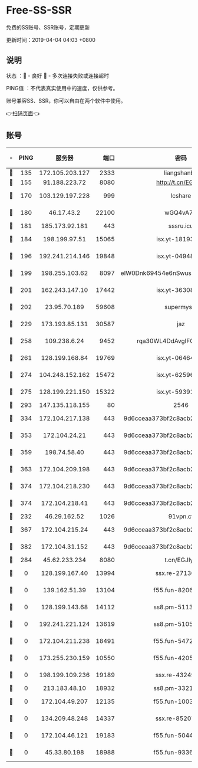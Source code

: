 # Free-SS-SSR

免费的SS账号、SSR账号，定期更新

更新时间：2019-04-04 04:03 +0800

## 说明

状态     ：🙂 - 良好 🙁 - 多次连接失败或连接超时

PING值   ：不代表真实使用中的速度，仅供参考。

账号兼容SS、SSR，你可以自由在两个软件中使用。

👉[扫码页面](https://liesauer.github.io/Free-SS-SSR/)👈

## 账号

|-|PING|服务器|端口|密码|加密方式|区域|
|:----:|:----:|:-----:|-----:|:----:|:----:|:----:|
|🙂|135|172.105.203.127|2333|liangshanbo|chacha20|JP|
|🙂|155|91.188.223.72|8080|http://t.cn/EGJIyrl|rc4-md5|RU|
|🙂|170|103.129.197.228|999|lcshare|aes-256-cfb|US|
|🙂|180|46.17.43.2|22100|wGQ4vA7D|aes-256-gcm|RU|
|🙂|181|185.173.92.181|443|sssru.icu|rc4-md5|RU|
|🙂|184|198.199.97.51|15065|isx.yt-18193604|aes-256-cfb|US|
|🙂|196|192.241.214.146|19848|isx.yt-04948668|aes-256-cfb|US|
|🙂|199|198.255.103.62|8097|eIW0Dnk69454e6nSwuspv9DmS201tQ0D|aes-256-cfb|US|
|🙂|201|162.243.147.10|17442|isx.yt-36308071|aes-256-cfb|US|
|🙂|202|23.95.70.189|59608|supermyssr|chacha20-ietf|US|
|🙂|229|173.193.85.131|30587|jaz|aes-256-cfb|US|
|🙂|258|109.238.6.24|9452|rqa30WL4DdAvgIFG6Fs3znzTa|aes-256-cfb|FR|
|🙂|261|128.199.168.84|19769|isx.yt-06464795|aes-256-cfb|SG|
|🙂|274|104.248.152.162|15472|isx.yt-62596882|aes-256-cfb|SG|
|🙂|275|128.199.221.150|15322|isx.yt-59391923|aes-256-cfb|SG|
|🙂|293|147.135.118.155|80|2546|chacha20|US|
|🙂|334|172.104.217.138|443|9d6cceaa373bf2c8acb22e60b6a58be6|aes-256-cfb|US|
|🙂|353|172.104.24.21|443|9d6cceaa373bf2c8acb22e60b6a58be6|aes-256-cfb|US|
|🙂|359|198.74.58.40|443|9d6cceaa373bf2c8acb22e60b6a58be6|aes-256-cfb|US|
|🙂|363|172.104.209.198|443|9d6cceaa373bf2c8acb22e60b6a58be6|aes-256-cfb|US|
|🙂|374|172.104.218.230|443|9d6cceaa373bf2c8acb22e60b6a58be6|aes-256-cfb|US|
|🙂|374|172.104.218.41|443|9d6cceaa373bf2c8acb22e60b6a58be6|aes-256-cfb|US|
|🙂|232|46.29.162.52|1026|91vpn.cf|rc4-md5|RU|
|🙂|367|172.104.215.24|443|9d6cceaa373bf2c8acb22e60b6a58be6|aes-256-cfb|US|
|🙂|382|172.104.31.152|443|9d6cceaa373bf2c8acb22e60b6a58be6|aes-256-cfb|US|
|🙁|284|45.62.233.234|8080|t.cn/EGJIyrl|rc4-md5|CA|
|🙁|0|128.199.167.40|13994|ssx.re-27130562|aes-256-cfb|SG|
|🙁|0|139.162.51.39|13104|f55.fun-82060458|aes-256-cfb|SG|
|🙁|0|128.199.143.68|14112|ss8.pm-51133545|aes-256-cfb|SG|
|🙁|0|192.241.221.124|13619|ss8.pm-51057962|aes-256-cfb|US|
|🙁|0|172.104.211.238|18491|f55.fun-54724290|aes-256-cfb|US|
|🙁|0|173.255.230.159|10550|f55.fun-42056790|aes-256-cfb|US|
|🙁|0|198.199.109.236|19189|ssx.re-43249557|aes-256-cfb|US|
|🙁|0|213.183.48.10|18932|ss8.pm-33211781|rc4-md5|RU|
|🙁|0|172.104.49.207|12135|f55.fun-10038011|aes-256-cfb|SG|
|🙁|0|134.209.48.248|14337|ssx.re-85207480|aes-256-cfb|US|
|🙁|0|172.104.46.121|19183|f55.fun-50446313|aes-256-cfb|SG|
|🙁|0|45.33.80.198|18988|f55.fun-93362245|aes-256-cfb|US|
